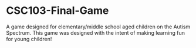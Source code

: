 # CSC103-Final-Game
A game designed for elementary/middle school aged children on the Autism Spectrum. This game was designed with the intent of making learning fun for young children!

